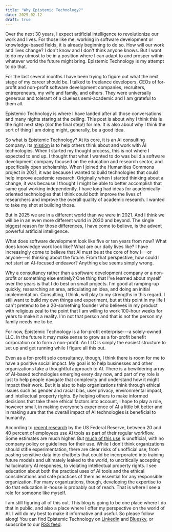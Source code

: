 ```yaml
---
title: "Why Epistemic Technology?"
date: 2025-02-12
draft: true
---
```


Over the next 30 years, I expect artificial intelligence to revolutionize our work and lives. For those like me, working in software development or knowledge-based fields, it is already beginning to do so. How will our work and lives change? I don't know and I don't think anyone knows. But I want to do my utmost to be in a position where I can adapt to and prosper within whatever world the future might bring. Epistemic Technology is my attempt to do that.

For the last several months I have been trying to figure out what the next stage of my career should be. I talked to freelance developers, CEOs of for-profit and non-profit software development companies, recruiters, entrepreneurs, my wife and family, and others. They were universally generous and tolerant of a clueless semi-academic and I am grateful to them all. 

Epistemic Technology is where I have landed after all those conversations and many nights staring at the ceiling. This post is about why I think this is the right next step (*not* the final step!) for me. It is also about why I think the sort of thing I am doing might, generally, be a good idea.

So what is Epistemic Technology? At its core, it is an AI consulting company. Its [mission](/mission/) is to help others think about and work with AI technologies. When I started my thought process, this is not where I expected to end up. I thought that what I wanted to do was build a software development company focused on the education and research sector, and specifically open scholarship. When I joined the Humanities Commons project in 2021, it was because I wanted to build technologies that could help improve academic research. Originally when I started thinking about a change, it was because I thought I might be able to better accomplish that same goal working independently. I have long had ideas for academically-oriented technologies that I think could both improve the lives of researchers and improve the overall quality of academic research. I wanted to take my shot at building those.

But in 2025 we are in a different world than we were in 2021. And I think we will be in an even more different world in 2030 and beyond. The single biggest reason for those differences, I have come to believe, is the advent powerful artificial intelligence.

What does software development look like five or ten years from now? What does knowledge work look like? What are our daily lives like? I have increasingly come to believe that AI must be at the core of how I---or anyone---is thinking about the future. From that perspective, how could I *not* start an AI-focused endeavor? Anything else seems simply wrong.

Why a consultancy rather than a software development company or a non-profit or something else entirely? One thing that I've learned about myself over the years is that I do best on small projects. I'm good at ramping-up quickly, researching an area, articulating an idea, and doing an initial implementation. Consulting, I think, will play to my strengths in this regard. I still want to build my own things and experiment, but at this point in my life I can't pretend to be a 20-something founder who believes in my product with religious zeal to the point that I am willing to work 100-hour weeks for years to make it a reality. I'm not that person and that is not the person my family needs me to be. 

For now, Epistemic Technology is a for-profit enterprise---a solely-owned LLC. In the future it may make sense to grow as a for-profit benefit corporation or to form a non-profit. An LLC is simply the easiest structure to set up and get running while I figure all this out.

Even as a for-profit solo consultancy, though, I think there is room for me to have a positive social impact. My goal is to help businesses and other organizations take a thoughtful approach to AI. There is a bewildering array of AI-based technologies emerging every day now, and part of my role is just to help people navigate that complexity and understand how it might impact their work. But it is also to help organizations think through ethical issues such as gender and racial bias, user privacy, environmental impact, and intellectual property rights. By helping others to make informed decisions that take these ethical factors into account, I hope to play a role, however small, in making everyone's experience of AI a little bit better and in making sure that the overall impact of AI technologies is beneficial to humanity.

According to [recent research](https://www.federalreserve.gov/econres/notes/feds-notes/measuring-ai-uptake-in-the-workplace-20240205.html) by the US Federal Reserve, between 20 and 40 percent of employees use AI tools as part of their regular workflow. Some estimates are much higher. But [much of this use](https://www.conference-board.org/press/us-workers-and-generative-ai) is unofficial, with no company policy or guidelines for their use. While I don't think organizations should stifle experimentation, there are clear risks of unofficial use, from pasting sensitive data into chatbots that could be incorporated into training future models and ultimately leaked to the world, to uncritically accepting hallucinatory AI responses, to violating intellectual property rights. I see education about both the practical uses of AI tools and the ethical considerations and safe practices of them as essential for any responsible organization. For many organizations, though, developing the expertise to do that education in-house is probably out of reach. That is where I see a role for someone like myself. 

I am still figuring all of this out. This blog is going to be one place where I do that in public, and also a place where I offer my perspective on the world of AI. I will do my best to make it informative and useful. So please follow along! You can find Epistemic Technology on [LinkedIn](https://www.linkedin.com/company/epistemic-technology-llc/) and [Bluesky](https://bsky.app/profile/epistemic-tech.bsky.social), or subscribe to our [RSS feed](/blog/index.xml).